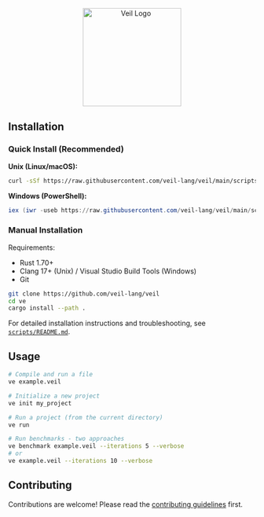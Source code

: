 
<div align="center" style="display: grid; place-items: center; gap: 1rem;">
     <img src="https://avatars.githubusercontent.com/u/196317235?s=400&u=67bb160a766df001c98e70501ec7b496e90bf8b1&v=4" alt="Veil Logo" width="200">
</div>



## Installation

### Quick Install (Recommended)

**Unix (Linux/macOS):**
```bash
curl -sSf https://raw.githubusercontent.com/veil-lang/veil/main/scripts/install.sh | bash
```

**Windows (PowerShell):**
```powershell
iex (iwr -useb https://raw.githubusercontent.com/veil-lang/veil/main/scripts/install.ps1).Content
```

### Manual Installation

Requirements:
- Rust 1.70+
- Clang 17+ (Unix) / Visual Studio Build Tools (Windows)
- Git

```bash
git clone https://github.com/veil-lang/veil
cd ve
cargo install --path .
```

For detailed installation instructions and troubleshooting, see [`scripts/README.md`](scripts/README.md).

## Usage
```bash
# Compile and run a file
ve example.veil

# Initialize a new project
ve init my_project

# Run a project (from the current directory)
ve run

# Run benchmarks - two approaches
ve benchmark example.veil --iterations 5 --verbose
# or
ve example.veil --iterations 10 --verbose
```
## Contributing
Contributions are welcome! Please read the [contributing guidelines](CONTRIBUTING.md) first.